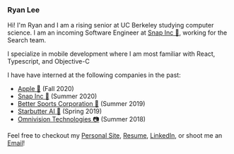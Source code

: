 ### Ryan Lee

Hi!  I'm Ryan and I am a rising senior at UC Berkeley studying computer science.  I am an incoming Software Engineer at [Snap Inc 👻](https://www.snap.com/en-US/), working for the Search team.

I specialize in mobile development where I am most familiar with React, Typescript, and Objective-C

I have have interned at the following companies in the past:
- [Apple 🍎](https://apple.com/) (Fall 2020)
- [Snap Inc 👻](https://www.snap.com/en-US/) (Summer 2020)
- [Better Sports Corporation 🍒](https://better.gg/) (Summer 2019)
- [Starbutter AI 💬](https://www.starbutter.com/) (Spring 2019)
- [Omnivision Technologies 📷](https://www.ovt.com/) (Summer 2018)

Feel free to checkout my [Personal Site](https://ryazlee.github.io/), [Resume](https://ryazlee.github.io/files/ryan_lee_resume.pdf), [LinkedIn](https://www.linkedin.com/in/ryazlee/), or shoot me an [Email](mailto:ryanjlee@berkeley.edu)!
